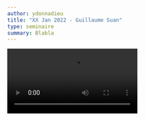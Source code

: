 ```yaml
---
author: ydonnadieu
title: "XX Jan 2022 - Guillaume Suan"
type: seminaire
summary: Blabla
---
```


<video src="https://nuage.osupytheas.fr/s/6RAaoy6xXHn8AaW/download/zoom_0.mp4" type="video/mp4" controls="controls" style="max-width: 730px;">
</video>
